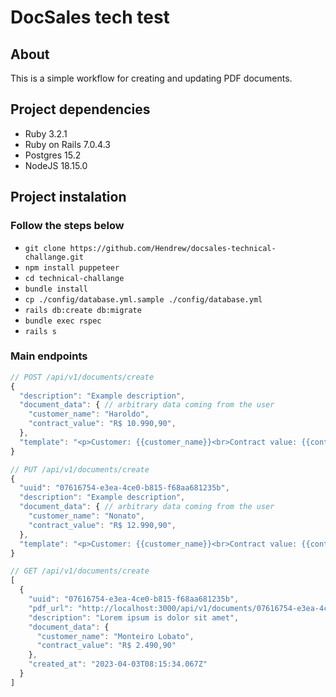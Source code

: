 # DocSales tech test

## About
This is a simple workflow for creating and updating PDF documents.

## Project dependencies
* Ruby 3.2.1
* Ruby on Rails 7.0.4.3
* Postgres 15.2
* NodeJS 18.15.0

## Project instalation

### Follow the steps below
* `git clone https://github.com/Hendrew/docsales-technical-challange.git`
* `npm install puppeteer`
* `cd technical-challange`
* `bundle install`
* `cp ./config/database.yml.sample ./config/database.yml`
* `rails db:create db:migrate`
* `bundle exec rspec`
* `rails s`

### Main endpoints
```javascript
// POST /api/v1/documents/create
{
  "description": "Example description",
  "document_data": { // arbitrary data coming from the user
    "customer_name": "Haroldo",
    "contract_value": "R$ 10.990,90",
  },
  "template": "<p>Customer: {{customer_name}}<br>Contract value: {{contract_value}}</p>"
}
```
```javascript
// PUT /api/v1/documents/create
{
  "uuid": "07616754-e3ea-4ce0-b815-f68aa681235b",
  "description": "Example description",
  "document_data": { // arbitrary data coming from the user
    "customer_name": "Nonato",
    "contract_value": "R$ 12.990,90",
  },
  "template": "<p>Customer: {{customer_name}}<br>Contract value: {{contract_value}}</p>"
}
```

```javascript
// GET /api/v1/documents/create
[
  {
    "uuid": "07616754-e3ea-4ce0-b815-f68aa681235b",
    "pdf_url": "http://localhost:3000/api/v1/documents/07616754-e3ea-4ce0-b815-f68aa681235b/generate_pdf",
    "description": "Lorem ipsum is dolor sit amet",
    "document_data": {
      "customer_name": "Monteiro Lobato",
      "contract_value": "R$ 2.490,90"
    },
    "created_at": "2023-04-03T08:15:34.067Z"
  }
]
```
